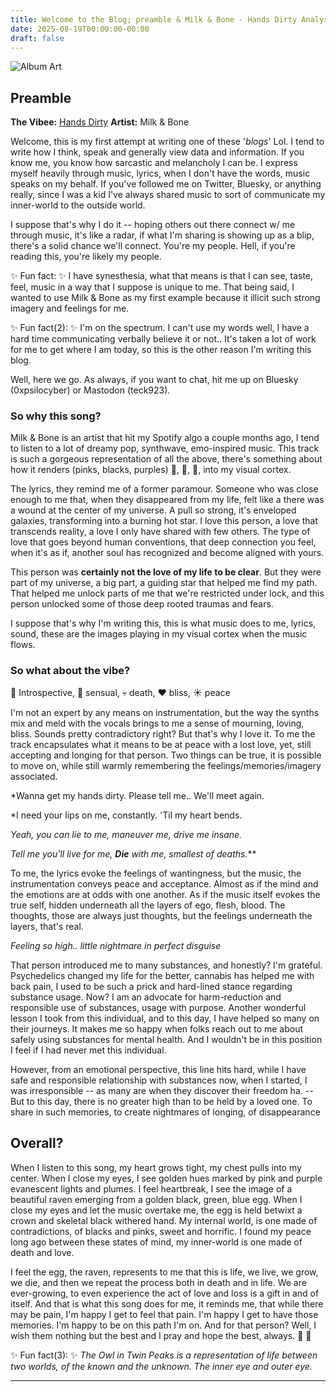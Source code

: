 ```yaml
---
title: Welcome to the Blog; preamble & Milk & Bone - Hands Dirty Analysis
date: 2025-08-19T00:00:00-00:00
draft: false
---
```


![Album Art](/images/album-art/milk-and-bone-hands-dirty.jpg)

## Preamble

**The Vibee:** [Hands Dirty](https://open.spotify.com/track/1Ld26z92H7w1k2e5a5b4e1)
**Artist:** Milk & Bone

Welcome, this is my first attempt at writing one of these '*blogs*' Lol. I tend to write how I think, speak and generally view data and information. If you know me, you know how sarcastic and melancholy I can be. I express myself heavily through music, lyrics, when I don't have the words, music speaks on my behalf. If you've followed me on Twitter, Bluesky, or anything really, since I was a kid I've always shared music to sort of communicate my inner-world to the outside world.  

I suppose that's why I do it -- hoping others out there connect w/ me through music, it's like a radar, if what I'm sharing is showing up as a blip, there's a solid chance we'll connect. You're my people. Hell, if you're reading this, you're likely my people. 

✨ Fun fact: ✨ I have synesthesia, what that means is that I can see, taste, feel, music in a way that I suppose is unique to me. That being said, I wanted to use Milk & Bone as my first example because it illicit such strong imagery and feelings for me.

✨ Fun fact(2): ✨ I'm on the spectrum. I can't use my words well, I have a hard time communicating verbally believe it or not.. It's taken a lot of work for me to get where I am today, so this is the other reason I'm writing this blog. 

Well, here we go. As always, if you want to chat, hit me up on Bluesky (0xpsilocyber) or Mastodon (teck923). 

### So why this song?
Milk & Bone is an artist that hit my Spotify algo a couple months ago, I tend to listen to a lot of dreamy pop, synthwave, emo-inspired music. This track is such a gorgeous representation of all the above, there's something about how it renders (pinks, blacks, purples) 🩷, 🖤, 💜, into my visual cortex.

The lyrics, they remind me of a former paramour. Someone who was close enough to me that, when they disappeared from my life, felt like a there was a wound at the center of my universe. A pull so strong, it's enveloped galaxies, transforming into a burning hot star. I love this person, a love that transcends reality, a love I only have shared with few others. The type of love that goes beyond human conventions, that deep connection you feel, when it's as if, another soul has recognized and become aligned with yours. 

This person was **certainly not the love of my life to be clear**. But they were part of my universe, a big part, a guiding star that helped me find my path. That helped me unlock parts of me that we're restricted under lock, and this person unlocked some of those deep rooted traumas and fears. 

I suppose that's why I'm writing this, this is what music does to me, lyrics, sound, these are the images playing in my visual cortex when the music flows.

### So what about the vibe?
🧠 Introspective, 💃 sensual, 💀 death, ❤️ bliss, ☀️ peace

I'm not an expert by any means on instrumentation, but the way the synths mix and meld with the vocals brings to me a sense of mourning, loving, bliss. Sounds pretty contradictory right? But that's why I love it. To me the track encapsulates what it means to be at peace with a lost love, yet, still accepting and longing for that person. Two things can be true, it is possible to move on, while still warmly remembering the feelings/memories/imagery associated. 

*Wanna get my hands dirty.
Please tell me..
We'll meet again.

*I need your lips on me, constantly.
'Til my heart bends.

*Yeah, you can lie to me, maneuver me, drive me insane.*

*Tell me you'll live for me, **Die** with me, smallest of deaths.***

To me, the lyrics evoke the feelings of wantingness, but the music, the instrumentation conveys peace and acceptance. Almost as if the mind and the emotions are at odds with one another. As if the music itself evokes the true self, hidden underneath all the layers of ego, flesh, blood. The thoughts, those are always just thoughts, but the feelings underneath the layers, that's real.

*Feeling so high.. little nightmare in perfect disguise*

That person introduced me to many substances, and honestly? I'm grateful. Psychedelics changed my life for the better, cannabis has helped me with back pain, I used to be such a prick and hard-lined stance regarding substance usage. Now? I am an advocate for harm-reduction and responsible use of substances, usage with purpose. Another wonderful lesson I took from this individual, and to this day, I have helped so many on their journeys. It makes me so happy when folks reach out to me about safely using substances for mental health. And I wouldn't be in this position I feel if I had never met this individual.

However, from an emotional perspective, this line hits hard, while I have safe and responsible relationship with substances now, when I started, I was irresponsible -- as many are when they discover their freedom ha. -- But to this day, there is no greater high than to be held by a loved one. To share in such memories, to create nightmares of longing, of disappearance

## Overall?

When I listen to this song, my heart grows tight, my chest pulls into my center. When I close my eyes, I see golden hues marked by pink and purple evanescent lights and plumes. I feel heartbreak, I see the image of a beautiful raven emerging from a golden black, green, blue egg. When I close my eyes and let the music overtake me, the egg is held betwixt a crown and skeletal black withered hand. My internal world, is one made of contradictions, of blacks and pinks, sweet and horrific. I found my peace long ago between these states of mind, my inner-world is one made of death and love.

I feel the egg, the raven, represents to me that this is life, we live, we grow, we die, and then we repeat the process both in death and in life. We are ever-growing, to even experience the act of love and loss is a gift in and of itself. And that is what this song does for me, it reminds me, that while there may be pain, I'm happy I get to feel that pain. I'm happy I get to have those memories. I'm happy to be on this path I'm on. And for that person? Well, I wish them nothing but the best and I pray and hope the best, always. 🖤 💜

✨ Fun fact(3): ✨ *The Owl in Twin Peaks is a representation of life between two worlds, of the known and the unknown. The inner eye and outer eye.*

---
